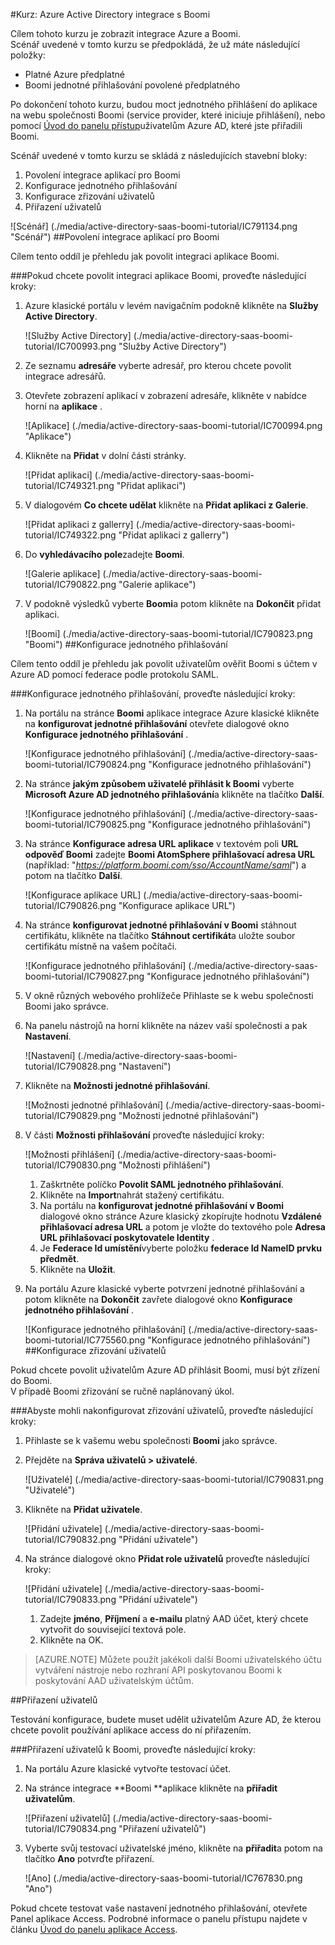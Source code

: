 <properties 
    pageTitle="Kurz: Azure Active Directory integrace s Boomi | Microsoft Azure" 
    description="Naučte se používat Boomi s Azure Active Directory povolit jednotné přihlašování, automatické vytváření a další!" 
    services="active-directory" 
    authors="jeevansd"  
    documentationCenter="na" 
    manager="femila"/>
<tags 
    ms.service="active-directory" 
    ms.devlang="na" 
    ms.topic="article" 
    ms.tgt_pltfrm="na" 
    ms.workload="identity" 
    ms.date="09/29/2016" 
    ms.author="jeedes" />

#<a name="tutorial-azure-active-directory-integration-with-boomi"></a>Kurz: Azure Active Directory integrace s Boomi

Cílem tohoto kurzu je zobrazit integrace Azure a Boomi.  
Scénář uvedené v tomto kurzu se předpokládá, že už máte následující položky:

-   Platné Azure předplatné
-   Boomi jednotné přihlašování povolené předplatného

Po dokončení tohoto kurzu, budou moct jednotného přihlášení do aplikace na webu společnosti Boomi (service provider, které iniciuje přihlášení), nebo pomocí [Úvod do panelu přístup](active-directory-saas-access-panel-introduction.md)uživatelům Azure AD, které jste přiřadili Boomi.

Scénář uvedené v tomto kurzu se skládá z následujících stavební bloky:

1.  Povolení integrace aplikací pro Boomi
2.  Konfigurace jednotného přihlašování
3.  Konfigurace zřizování uživatelů
4.  Přiřazení uživatelů

![Scénář] (./media/active-directory-saas-boomi-tutorial/IC791134.png "Scénář")
##<a name="enabling-the-application-integration-for-boomi"></a>Povolení integrace aplikací pro Boomi

Cílem tento oddíl je přehledu jak povolit integraci aplikace Boomi.

###<a name="to-enable-the-application-integration-for-boomi-perform-the-following-steps"></a>Pokud chcete povolit integraci aplikace Boomi, proveďte následující kroky:

1.  Azure klasické portálu v levém navigačním podokně klikněte na **Služby Active Directory**.

    ![Služby Active Directory] (./media/active-directory-saas-boomi-tutorial/IC700993.png "Služby Active Directory")

2.  Ze seznamu **adresáře** vyberte adresář, pro kterou chcete povolit integrace adresářů.

3.  Otevřete zobrazení aplikací v zobrazení adresáře, klikněte v nabídce horní na **aplikace** .

    ![Aplikace] (./media/active-directory-saas-boomi-tutorial/IC700994.png "Aplikace")

4.  Klikněte na **Přidat** v dolní části stránky.

    ![Přidat aplikaci] (./media/active-directory-saas-boomi-tutorial/IC749321.png "Přidat aplikaci")

5.  V dialogovém **Co chcete udělat** klikněte na **Přidat aplikaci z Galerie**.

    ![Přidat aplikaci z gallerry] (./media/active-directory-saas-boomi-tutorial/IC749322.png "Přidat aplikaci z gallerry")

6.  Do **vyhledávacího pole**zadejte **Boomi**.

    ![Galerie aplikace] (./media/active-directory-saas-boomi-tutorial/IC790822.png "Galerie aplikace")

7.  V podokně výsledků vyberte **Boomi**a potom klikněte na **Dokončit** přidat aplikaci.

    ![Boomi] (./media/active-directory-saas-boomi-tutorial/IC790823.png "Boomi")
##<a name="configuring-single-sign-on"></a>Konfigurace jednotného přihlašování

Cílem tento oddíl je přehledu jak povolit uživatelům ověřit Boomi s účtem v Azure AD pomocí federace podle protokolu SAML.

###<a name="to-configure-single-sign-on-perform-the-following-steps"></a>Konfigurace jednotného přihlašování, proveďte následující kroky:

1.  Na portálu na stránce **Boomi** aplikace integrace Azure klasické klikněte na **konfigurovat jednotné přihlašování** otevřete dialogové okno **Konfigurace jednotného přihlašování** .

    ![Konfigurace jednotného přihlašování] (./media/active-directory-saas-boomi-tutorial/IC790824.png "Konfigurace jednotného přihlašování")

2.  Na stránce **jakým způsobem uživatelé přihlásit k Boomi** vyberte **Microsoft Azure AD jednotného přihlašování**a klikněte na tlačítko **Další**.

    ![Konfigurace jednotného přihlašování] (./media/active-directory-saas-boomi-tutorial/IC790825.png "Konfigurace jednotného přihlašování")

3.  Na stránce **Konfigurace adresa URL aplikace** v textovém poli **URL odpověď Boomi** zadejte **Boomi AtomSphere přihlašovací adresa URL** (například: "*https://platform.boomi.com/sso/AccountName/saml*") a potom na tlačítko **Další**.

    ![Konfigurace aplikace URL] (./media/active-directory-saas-boomi-tutorial/IC790826.png "Konfigurace aplikace URL")

4.  Na stránce **konfigurovat jednotné přihlašování v Boomi** stáhnout certifikátu, klikněte na tlačítko **Stáhnout certifikát**a uložte soubor certifikátu místně na vašem počítači.

    ![Konfigurace jednotného přihlašování] (./media/active-directory-saas-boomi-tutorial/IC790827.png "Konfigurace jednotného přihlašování")

5.  V okně různých webového prohlížeče Přihlaste se k webu společnosti Boomi jako správce.

6.  Na panelu nástrojů na horní klikněte na název vaší společnosti a pak **Nastavení**.

    ![Nastavení] (./media/active-directory-saas-boomi-tutorial/IC790828.png "Nastavení")

7.  Klikněte na **Možnosti jednotné přihlašování**.

    ![Možnosti jednotné přihlašování] (./media/active-directory-saas-boomi-tutorial/IC790829.png "Možnosti jednotné přihlašování")

8.  V části **Možnosti přihlašování** proveďte následující kroky:

    ![Možnosti přihlášení] (./media/active-directory-saas-boomi-tutorial/IC790830.png "Možnosti přihlášení")

    1.  Zaškrtněte políčko **Povolit SAML jednotného přihlašování**.
    2.  Klikněte na **Import**nahrát stažený certifikátu.
    3.  Na portálu na **konfigurovat jednotné přihlašování v Boomi** dialogové okno stránce Azure klasický zkopírujte hodnotu **Vzdálené přihlašovací adresa URL** a potom je vložte do textového pole **Adresa URL přihlašovací poskytovatele Identity** .
    4.  Je **Federace Id umístění**vyberte položku **federace Id NameID prvku předmět**.
    5.  Klikněte na **Uložit**.

9.  Na portálu Azure klasické vyberte potvrzení jednotné přihlašování a potom klikněte na **Dokončit** zavřete dialogové okno **Konfigurace jednotného přihlašování** .

    ![Konfigurace jednotného přihlašování] (./media/active-directory-saas-boomi-tutorial/IC775560.png "Konfigurace jednotného přihlašování")
##<a name="configuring-user-provisioning"></a>Konfigurace zřizování uživatelů

Pokud chcete povolit uživatelům Azure AD přihlásit Boomi, musí být zřízení do Boomi.  
V případě Boomi zřizování se ručně naplánovaný úkol.

###<a name="to-configure-user-provisioning-perform-the-following-steps"></a>Abyste mohli nakonfigurovat zřizování uživatelů, proveďte následující kroky:

1.  Přihlaste se k vašemu webu společnosti **Boomi** jako správce.

2.  Přejděte na **Správa uživatelů \> uživatelé**.

    ![Uživatelé] (./media/active-directory-saas-boomi-tutorial/IC790831.png "Uživatelé")

3.  Klikněte na **Přidat uživatele**.

    ![Přidání uživatele] (./media/active-directory-saas-boomi-tutorial/IC790832.png "Přidání uživatele")

4.  Na stránce dialogové okno **Přidat role uživatelů** proveďte následující kroky:

    ![Přidání uživatele] (./media/active-directory-saas-boomi-tutorial/IC790833.png "Přidání uživatele")

    1.  Zadejte **jméno**, **Příjmení** a **e-mailu** platný AAD účet, který chcete vytvořit do související textová pole.
    2.  Klikněte na OK.

>[AZURE.NOTE] Můžete použít jakékoli další Boomi uživatelského účtu vytváření nástroje nebo rozhraní API poskytovanou Boomi k poskytování AAD uživatelským účtům.

##<a name="assigning-users"></a>Přiřazení uživatelů

Testování konfigurace, budete muset udělit uživatelům Azure AD, že kterou chcete povolit používání aplikace access do ní přiřazením.

###<a name="to-assign-users-to-boomi-perform-the-following-steps"></a>Přiřazení uživatelů k Boomi, proveďte následující kroky:

1.  Na portálu Azure klasické vytvořte testovací účet.

2.  Na stránce integrace **Boomi **aplikace klikněte na **přiřadit uživatelům**.

    ![Přiřazení uživatelů] (./media/active-directory-saas-boomi-tutorial/IC790834.png "Přiřazení uživatelů")

3.  Vyberte svůj testovací uživatelské jméno, klikněte na **přiřadit**a potom na tlačítko **Ano** potvrďte přiřazení.

    ![Ano] (./media/active-directory-saas-boomi-tutorial/IC767830.png "Ano")

Pokud chcete testovat vaše nastavení jednotného přihlašování, otevřete Panel aplikace Access. Podrobné informace o panelu přístupu najdete v článku [Úvod do panelu aplikace Access](active-directory-saas-access-panel-introduction.md).
